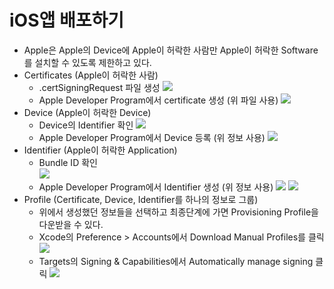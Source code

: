 iOS앱 배포하기
===
- Apple은 Apple의 Device에 Apple이 허락한 사람만 Apple이 허락한 Software를 설치할 수 있도록 제한하고 있다.
- Certificates (Apple이 허락한 사람)
    - .certSigningRequest 파일 생성
    ![](https://i.imgur.com/QtXkx73.png)
    - Apple Developer Program에서 certificate 생성 (위 파일 사용)
    ![](https://i.imgur.com/B0uKCB0.png)
- Device (Apple이 허락한 Device)
    - Device의 Identifier 확인
    ![](https://i.imgur.com/VCRaNFJ.png)
    - Apple Developer Program에서 Device 등록 (위 정보 사용)
    ![](https://i.imgur.com/v2irIVF.png)
- Identifier (Apple이 허락한 Application)
    - Bundle ID 확인\
    ![](https://i.imgur.com/qBdUyDD.png)
    - Apple Developer Program에서 Identifier 생성 (위 정보 사용)
    ![](https://i.imgur.com/hkGrZMi.png)
    ![](https://i.imgur.com/M09bSlZ.png)
- Profile (Certificate, Device, Identifier를 하나의 정보로 그룹)
    - 위에서 생성했던 정보들을 선택하고 최종단계에 가면 Provisioning Profile을 다운받을 수 있다.
    - Xcode의 Preference > Accounts에서 Download Manual Profiles를 클릭
    ![](https://i.imgur.com/HwY46ks.png)
    - Targets의 Signing & Capabilities에서 Automatically manage signing 클릭
    ![](https://i.imgur.com/ciD8uiS.png)


